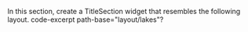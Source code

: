 In this section, create a TitleSection widget that resembles
the following layout.
code-excerpt path-base="layout/lakes"?
